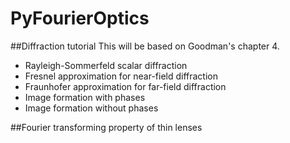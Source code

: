 # PyFourierOptics

##Diffraction tutorial
This will be based on Goodman's chapter 4.
- Rayleigh-Sommerfeld scalar diffraction
- Fresnel approximation for near-field diffraction 
- Fraunhofer approximation for far-field diffraction
- Image formation with phases
- Image formation without phases

##Fourier transforming property of thin lenses


